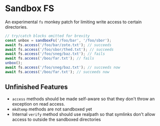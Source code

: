 # Sandbox FS

An experimental `fs` monkey patch for limiting write access to certain directories.

```javascript
// try/catch blocks omitted for brevity
const unbox = sandboxFs('/foo/bar', '/foo/sbor');
await fs.access('/foo/bar/zote.txt'); // succeeds
await fs.access('/foo/sbor/thed.txt'); // succeeds
await fs.access('/foo/sneg/baz.txt'); // fails
await fs.access('/boo/far.txt'); // fails
unbox(); 
await fs.access('/foo/sneg/baz.txt'); // succeeds now
await fs.access('/boo/far.txt'); // succeeds now
```

## Unfinished Features

* `access` methods should be made self-aware so that they don't throw an exception on read access.
* `mkdtemp` methods are not sandboxed yet
* Internal `verify` method should use realpath so that symlinks don't allow access to outside the sandboxed directories